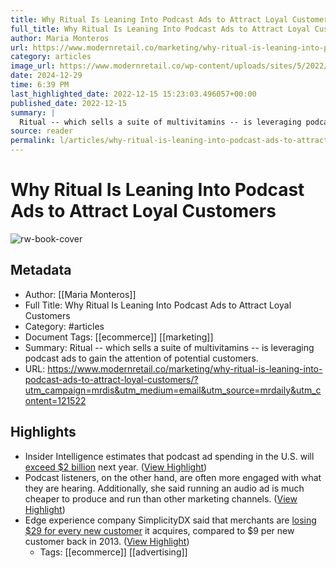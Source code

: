 ```yaml
---
title: Why Ritual Is Leaning Into Podcast Ads to Attract Loyal Customers
full_title: Why Ritual Is Leaning Into Podcast Ads to Attract Loyal Customers
author: Maria Monteros
url: https://www.modernretail.co/marketing/why-ritual-is-leaning-into-podcast-ads-to-attract-loyal-customers/?utm_campaign=mrdis&utm_medium=email&utm_source=mrdaily&utm_content=121522
category: articles
image_url: https://www.modernretail.co/wp-content/uploads/sites/5/2022/12/sponsor-by-mntn-01-1.png
date: 2024-12-29
time: 6:39 PM
last_highlighted_date: 2022-12-15 15:23:03.496057+00:00
published_date: 2022-12-15
summary: |
  Ritual -- which sells a suite of multivitamins -- is leveraging podcast ads to gain the attention of potential customers.
source: reader
permalink: l/articles/why-ritual-is-leaning-into-podcast-ads-to-attract-loyal-customers
---
```

# Why Ritual Is Leaning Into Podcast Ads to Attract Loyal Customers

![rw-book-cover](https://www.modernretail.co/wp-content/uploads/sites/5/2022/12/sponsor-by-mntn-01-1.png)

## Metadata
- Author: [[Maria Monteros]]
- Full Title: Why Ritual Is Leaning Into Podcast Ads to Attract Loyal Customers
- Category: #articles
- Document Tags: [[ecommerce]] [[marketing]] 
- Summary: Ritual -- which sells a suite of multivitamins -- is leveraging podcast ads to gain the attention of potential customers.
- URL: https://www.modernretail.co/marketing/why-ritual-is-leaning-into-podcast-ads-to-attract-loyal-customers/?utm_campaign=mrdis&utm_medium=email&utm_source=mrdaily&utm_content=121522

## Highlights
- Insider Intelligence estimates that podcast ad spending in the U.S. will [exceed $2 billion](https://www.insiderintelligence.com/content/podcasts-digital-audio-ad-spending) next year. ([View Highlight](https://read.readwise.io/read/01gmb60khs0e0xpp8ftz1fy7yn))
- Podcast listeners, on the other hand, are often more engaged with what they are hearing. Additionally, she said running an audio ad is much cheaper to produce and run than other marketing channels. ([View Highlight](https://read.readwise.io/read/01gmb62xsed2b8qzgf4mbj4akp))
- Edge experience company SimplicityDX said that merchants are [losing $29 for every new customer](https://www.businesswire.com/news/home/20220719005425/en/Brands-Losing-a-Record-29-for-Each-New-Customer-Acquired) it acquires, compared to $9 per new customer back in 2013. ([View Highlight](https://read.readwise.io/read/01gmb63g41kqk0xb72sgq42y4x))
    - Tags: [[ecommerce]] [[advertising]] 


